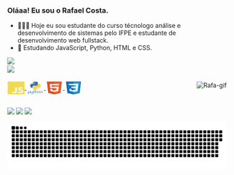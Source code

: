 ### Oláaa! Eu sou o Rafael Costa.

- 👨🏾‍🎓 Hoje eu sou estudante do curso técnologo análise e desenvolvimento de sistemas pelo IFPE e estudante de desenvolvimento web fullstack.
- 🌱 Estudando JavaScript, Python, HTML e CSS.

<div>
  <a href="https://github.com/rafacostadev">
  <img height="180em" src="https://github-readme-stats.vercel.app/api?username=rafacostadev&show_icons=true&theme=dracula&include_all_commits=true&count_private=true"/>
  <br>
  <img height= "180em" src="https://github-readme-stats.vercel.app/api/top-langs/?username=rafacostadev&layout=compact&langs_count=16&theme=dracula"/>
</div>
  
  <div style="display: inline_block"><br>
    <img align="center" alt="Rafa-Js" height="30" width="40" src="https://raw.githubusercontent.com/devicons/devicon/master/icons/javascript/javascript-plain.svg">
    <img align="center" alt="Rafa-Py" height="30" width="40" src="https://github.com/devicons/devicon/blob/master/icons/python/python-original-wordmark.svg">
    <img align="center" alt="Rafa-HTML" height="30" width="40" src="https://raw.githubusercontent.com/devicons/devicon/master/icons/html5/html5-original.svg">
    <img align="center" alt="Rafa-CSS" height="30" width="40" src="https://raw.githubusercontent.com/devicons/devicon/master/icons/css3/css3-original.svg">
    <img align="right" alt="Rafa-gif" src="https://media.discordapp.net/attachments/869253824194412594/884267810442842172/Webp.net-gifmaker.gif">
  </div>

  ##
  
<div>
  <a href="https://www.instagram.com/rafacosta.svg/" target="_blank"><img src="https://img.shields.io/badge/-Instagram-%23E4405F?style=for-the-             badge&logo=instagram&logoColor=white" target="_blank"></a>
  <a href = "mailto:rafaelcostamantis@gmail.com"><img src="https://img.shields.io/badge/-Gmail-%23333?style=for-the-badge&logo=gmail&logoColor=white" target="_blank"></a>
  <a href="https://www.linkedin.com/in/rafael-costa-732b791ba/" target="_blank"><img src="https://img.shields.io/badge/-LinkedIn-%230077B5?style=for-the-badge&logo=linkedin&logoColor=white" target="_blank"></a>
</div>
  
![Snake animation](https://github.com/rafacostadev/rafacostadev/blob/output/github-contribution-grid-snake.svg)
